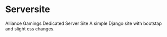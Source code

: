 # Serversite
Alliance Gamings Dedicated Server Site
A simple Django site with bootstap and slight css changes.
